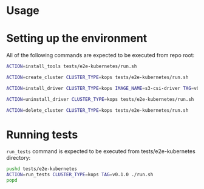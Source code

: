 
# Usage
# Setting up the environment
All of the following commands are expected to be executed from repo root:

```bash
ACTION=install_tools tests/e2e-kubernetes/run.sh

ACTION=create_cluster CLUSTER_TYPE=kops tests/e2e-kubernetes/run.sh

ACTION=install_driver CLUSTER_TYPE=kops IMAGE_NAME=s3-csi-driver TAG=v0.1.0 tests/e2e-kubernetes/run.sh

ACTION=uninstall_driver CLUSTER_TYPE=kops tests/e2e-kubernetes/run.sh

ACTION=delete_cluster CLUSTER_TYPE=kops tests/e2e-kubernetes/run.sh
```

# Running tests
`run_tests` command is expected to be executed from tests/e2e-kubernetes directory:
```bash
pushd tests/e2e-kubernetes
ACTION=run_tests CLUSTER_TYPE=kops TAG=v0.1.0 ./run.sh
popd
```
